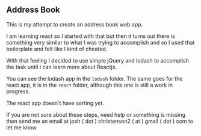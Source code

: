 ## Address Book

This is my attempt to create an address book web app. 

I am learning react so I started with that but then it turns out there is something very similar to what I was trying to accomplish and so I used that boilerplate and felt like I kind of cheated.

With that feeling I decided to use simple jQuery and lodash to accomplish the task until I can learn more about Reactjs.

You can see the lodash app in the `lodash` folder.  The same goes for the react app, it is in the `react` folder, although this one is still a work in progress.

The react app doesn't have sorting yet.


If you are not sure about these steps, need help or something is missing then send me an email at josh ( dot ) christensen2 ( at ) gmail ( dot ) com to let me know.